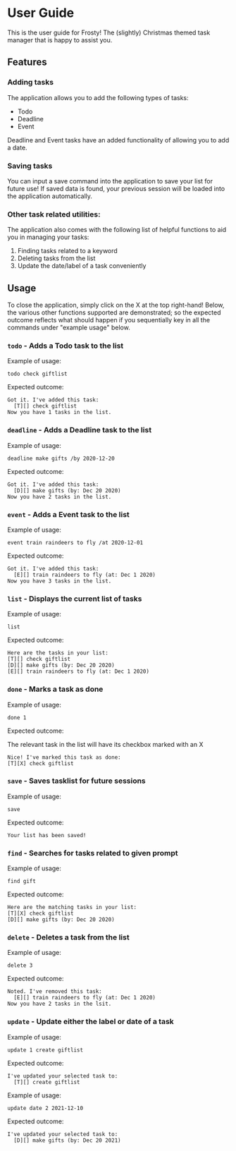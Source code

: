 # User Guide

This is the user guide for Frosty! The (slightly) Christmas themed task manager that is happy to assist you.

## Features 

### Adding tasks

The application allows you to add the following types of tasks:

* Todo 
* Deadline 
* Event

Deadline and Event tasks have an added functionality of allowing you to add a date.

### Saving tasks

You can input a save command into the application to save your list for future use!
If saved data is found, your previous session will be loaded into the application automatically.

### Other task related utilities:
The application also comes with the following list of helpful functions to aid you in managing your tasks:

1. Finding tasks related to a keyword
2. Deleting tasks from the list
3. Update the date/label of a task conveniently

## Usage

To close the application, simply click on the X at the top right-hand! Below, the 
various other functions supported are demonstrated; so the expected outcome reflects
what should happen if you sequentially key in all the commands under "example usage"
below.

### `todo` - Adds a Todo task to the list

Example of usage:

`todo check giftlist`

Expected outcome:

```
Got it. I've added this task:
  [T][] check giftlist
Now you have 1 tasks in the list.
```


### `deadline` - Adds a Deadline task to the list

Example of usage:

`deadline make gifts /by 2020-12-20`

Expected outcome:

```
Got it. I've added this task:
  [D][] make gifts (by: Dec 20 2020)
Now you have 2 tasks in the list.
```

### `event` - Adds a Event task to the list

Example of usage:

`event train raindeers to fly /at 2020-12-01`

Expected outcome:

```
Got it. I've added this task:
  [E][] train raindeers to fly (at: Dec 1 2020)
Now you have 3 tasks in the list.
```

### `list` - Displays the current list of tasks
Example of usage:

`list`

Expected outcome:

```
Here are the tasks in your list:
[T][] check giftlist
[D][] make gifts (by: Dec 20 2020)
[E][] train raindeers to fly (at: Dec 1 2020)

```


### `done` - Marks a task as done

Example of usage: 

`done 1`

Expected outcome:

The relevant task in the list will have its checkbox marked with an X

```
Nice! I've marked this task as done:
[T][X] check giftlist
```

### `save` - Saves tasklist for future sessions

Example of usage:

`save`

Expected outcome:

```
Your list has been saved!
```

### `find` - Searches for tasks related to given prompt

Example of usage:

`find gift`

Expected outcome:

```
Here are the matching tasks in your list:
[T][X] check giftlist
[D][] make gifts (by: Dec 20 2020)
```

### `delete` - Deletes a task from the list

Example of usage:

`delete 3`

Expected outcome:

```
Noted. I've removed this task:
  [E][] train raindeers to fly (at: Dec 1 2020)
Now you have 2 tasks in the lsit.
```

### `update` - Update either the label or date of a task

Example of usage:

`update 1 create giftlist`

Expected outcome:

```
I've updated your selected task to: 
  [T][] create giftlist
```

Example of usage:

`update date 2 2021-12-10`

Expected outcome:

```
I've updated your selected task to:
  [D][] make gifts (by: Dec 20 2021)
```